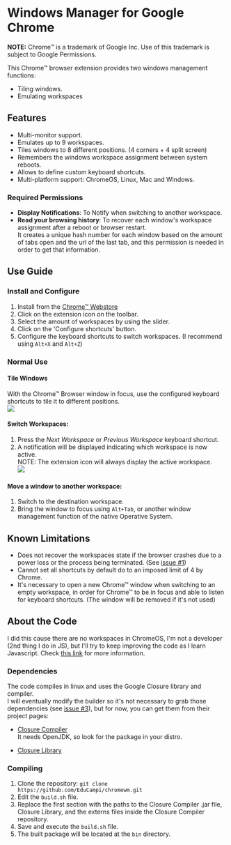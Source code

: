 # Windows Manager for Google Chrome
**NOTE:** Chrome™ is a trademark of Google Inc. Use of this trademark is subject to Google Permissions.  

This Chrome™ browser extension provides two windows management functions:
- Tiling windows.
- Emulating workspaces

## Features
- Multi-monitor support.
- Emulates up to 9 workspaces.
- Tiles windows to 8 different positions. (4 corners + 4 split screen)
- Remembers the windows workspace assignment between system reboots.
- Allows to define custom keyboard shortcuts.
- Multi-platform support: ChromeOS, Linux, Mac and Windows.

### Required Permissions
- **Display Notifications**: To Notify when switching to another workspace.
- **Read your browsing history**: To recover each window's workspace assignment
after a reboot or browser restart.  
It creates a unique hash number for each window based on the amount of tabs open and the url of the last tab, and this permission is needed in order to get that information.


## Use Guide
### Install and Configure
1. Install from the [Chrome™ Webstore](https://chrome.google.com/webstore/detail/chrome-windows-manager/gophpkegccafhjahoijdembdkbjpiflb)
2. Click on the extension icon on the toolbar.
3. Select the amount of workspaces by using the slider.
4. Click on the 'Configure shortcuts' button.
5. Configure the keyboard shortcuts to switch workspaces. (I recommend using `Alt+X` and `Alt+Z`)

### Normal Use
#### Tile Windows
  With the Chrome™ Browser window in focus, use the configured keyboard shortcuts to tile it to different positions.  
  ![](https://github.com/EduCampi/chromewm/blob/master/docs/chromewm-tiling.gif)
  
#### Switch Workspaces:
  1. Press the *Next Workspace* or *Previous Workspace* keyboard shortcut.
  2. A notification will be displayed indicating which workspace is now active.  
  NOTE: The extension icon will always display the active workspace.  
  ![](https://github.com/EduCampi/chromewm/blob/master/docs/chromewm-workspaces.gif)

#### Move a window to another workspace:
  1. Switch to the destination workspace.
  2. Bring the window to focus using `Alt+Tab`, or another window management
  function of the native Operative System.

## Known Limitations
- Does not recover the workspaces state if the browser crashes due to a power
loss or the process being terminated. (See [issue #1](https://github.com/EduCampi/chromewm/issues/1))
- Cannot set all shortcuts by default do to an imposed limit of 4 by Chrome.
- It's necessary to open a new Chrome™ window when switching to an empty workspace,
in order for Chrome™ to be in focus and able to listen for keyboard shortcuts.
(The window will be removed if it's not used)


## About the Code
I did this cause there are no workspaces in ChromeOS, I'm not a developer (2nd thing I do in JS), but
I'll try to keep improving the code as I learn Javascript.
Check [this link](https://xkcd.com/1513) for more information.

### Dependencies
The code compiles in linux and uses the Google Closure library and compiler.  
I will eventually modify the builder so it's not necessary to grab those dependencies
(see [issue #3](https://github.com/EduCampi/chromewm/issues/3)), but for now, you can get them from their project pages:
- [Closure Compiler](https://github.com/google/closure-compiler)  
It needs OpenJDK, so look for the package in your distro.

- [Closure Library](https://github.com/google/closure-library)


### Compiling
1. Clone the repository: `git clone https://github.com/EduCampi/chromewm.git`
2. Edit the `build.sh` file.
3. Replace the first section with the paths to the Closure Compiler .jar file,
Closure Library, and the externs files inside the Closure Compiler repository.
4. Save and execute the `build.sh` file.
5. The built package will be located at the `bin` directory.

